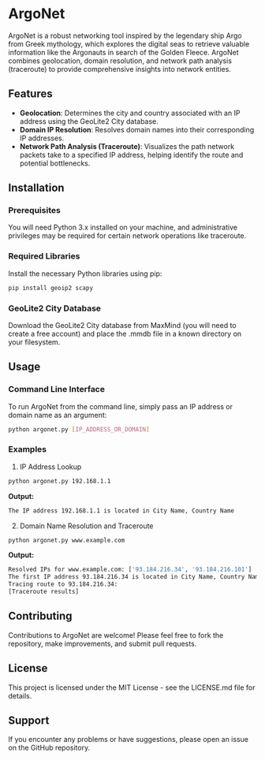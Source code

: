 # ArgoNet

ArgoNet is a robust networking tool inspired by the legendary ship Argo from Greek mythology, which explores the digital seas to retrieve valuable information like the Argonauts in search of the Golden Fleece. ArgoNet combines geolocation, domain resolution, and network path analysis (traceroute) to provide comprehensive insights into network entities.



## Features
- **Geolocation**: Determines the city and country associated with an IP address using the GeoLite2 City database.
- **Domain IP Resolution**: Resolves domain names into their corresponding IP addresses.
- **Network Path Analysis (Traceroute)**: Visualizes the path network packets take to a specified IP address, helping identify the route and potential bottlenecks.

## Installation

### Prerequisites
You will need Python 3.x installed on your machine, and administrative privileges may be required for certain network operations like traceroute.

### Required Libraries
Install the necessary Python libraries using pip:
```bash
pip install geoip2 scapy
```
### GeoLite2 City Database
Download the GeoLite2 City database from MaxMind (you will need to create a free account) and place the .mmdb file in a known directory on your filesystem.

## Usage

### Command Line Interface
To run ArgoNet from the command line, simply pass an IP address or domain name as an argument:

```bash
python argonet.py [IP_ADDRESS_OR_DOMAIN]
```
### Examples
1. IP Address Lookup
```bash
python argonet.py 192.168.1.1
```

**Output:**
```bash
The IP address 192.168.1.1 is located in City Name, Country Name
```
2. Domain Name Resolution and Traceroute
```bash
python argonet.py www.example.com
```

**Output:**
```bash
Resolved IPs for www.example.com: ['93.184.216.34', '93.184.216.101']
The first IP address 93.184.216.34 is located in City Name, Country Name
Tracing route to 93.184.216.34:
[Traceroute results]
```

## Contributing
Contributions to ArgoNet are welcome! Please feel free to fork the repository, make improvements, and submit pull requests.

## License
This project is licensed under the MIT License - see the LICENSE.md file for details.

## Support
If you encounter any problems or have suggestions, please open an issue on the GitHub repository.

